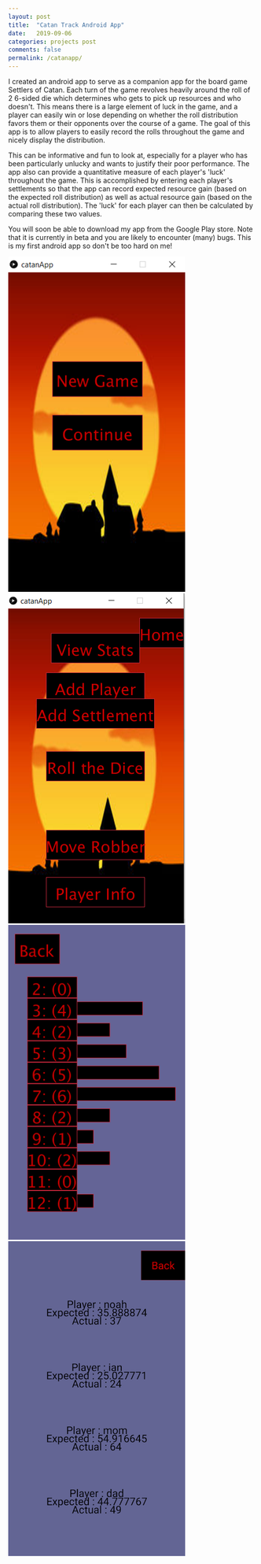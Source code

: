 ```yaml
---
layout: post
title:  "Catan Track Android App"
date:   2019-09-06
categories: projects post
comments: false
permalink: /catanapp/
---
```


I created an android app to serve as a companion app for the board game Settlers of Catan. Each turn of the game revolves heavily around the roll of 2 6-sided die which determines who gets to pick up resources and who doesn't. This means there is a large element of luck in the game, and a player can easily win or lose depending on whether the roll distribution favors them or their opponents over the course of a game. The goal of this app is to allow players to easily record the rolls throughout the game and nicely display the distribution.

This can be informative and fun to look at, especially for a player who has been particularly unlucky and wants to justify their poor performance. The app also can provide a quantitative measure of each player's 'luck' throughout the game. This is accomplished by entering each player's settlements so that the app can record expected resource gain (based on the expected roll distribution) as well as actual resource gain (based on the actual roll distribution). The 'luck' for each player can then be calculated by comparing these two values.

You will soon be able to download my app from the Google Play store. Note that it is currently in beta and you are likely to encounter (many) bugs. This is my first android app so don't be too hard on me!

<img src="/images/CatanApp/home.png" width="360"/>
<img src="/images/CatanApp/playing.png" width="360"/>
<img src="/images/CatanApp/rolls.png" width="360"/>
<img src="/images/CatanApp/luck.png" width="360"/>

